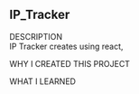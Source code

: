 ## IP_Tracker

DESCRIPTION  
IP Tracker creates using react, 

WHY I CREATED THIS PROJECT  


WHAT I LEARNED  





